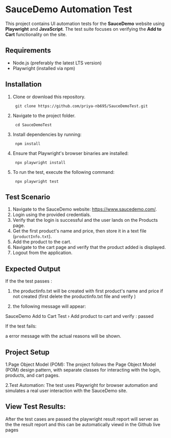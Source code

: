 # SauceDemo Automation Test

This project contains UI automation tests for the **SauceDemo** website using **Playwright** and **JavaScript**. The test suite focuses on verifying the **Add to Cart** functionality on the site.

## Requirements

- Node.js (preferably the latest LTS version)
- Playwright (installed via npm)
  
## Installation

1. Clone or download this repository.
    
        git clone https://github.com/priya-nb695/SauceDemoTest.git

2. Navigate to the project folder.
      
        cd SauceDemoTest

3. Install dependencies by running:
 
        npm install

4. Ensure that Playwright's browser binaries are installed:

        npx playwright install       

5. To run the test, execute the following command:

        npx playwright test

## Test Scenario

1. Navigate to the SauceDemo website: https://www.saucedemo.com/.
2. Login using the provided credentials.
3. Verify that the login is successful and the user lands on the Products page.
4. Get the first product's name and price, then store it in a text file (`productInfo.txt`).
5. Add the product to the cart.
6. Navigate to the cart page and verify that the product added is displayed.
7. Logout from the application.

## Expected Output

If the the test passes :

  1. the productinfo.txt will be created with first product's name and price if not created (first delete the  productinfo.txt file and verify )

  2. the following message will appear:

   SauceDemo Add to Cart Test › Add product to cart and verify  : passed

If the test fails:

a error message with the actual reasons will be shown.

## Project Setup

 1.Page Object Model (POM): The project follows the Page Object Model (POM) design pattern, with separate classes for interacting with the login, products, and cart pages.

 2.Test Automation: The test uses Playwright for browser automation and simulates a real user interaction with the SauceDemo site.

 ## View Test Results:
   After the test cases are passed the playwright result report will server as the the result report and this can be automatically viewd in the Github live pages 